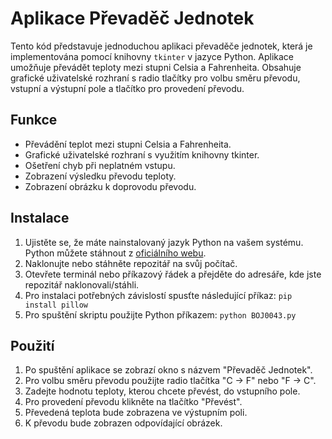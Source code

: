 # Aplikace Převaděč Jednotek

Tento kód představuje jednoduchou aplikaci převaděče jednotek, která je implementována pomocí knihovny `tkinter` v jazyce Python. Aplikace umožňuje převádět teploty mezi stupni Celsia a Fahrenheita. Obsahuje grafické uživatelské rozhraní s radio tlačítky pro volbu směru převodu, vstupní a výstupní pole a tlačítko pro provedení převodu.

## Funkce

- Převádění teplot mezi stupni Celsia a Fahrenheita.
- Grafické uživatelské rozhraní s využitím knihovny tkinter.
- Ošetření chyb při neplatném vstupu.
- Zobrazení výsledku převodu teploty.
- Zobrazení obrázku k doprovodu převodu.

## Instalace

1. Ujistěte se, že máte nainstalovaný jazyk Python na vašem systému. Python můžete stáhnout z [oficiálního webu](https://www.python.org/downloads/).
2. Naklonujte nebo stáhněte repozitář na svůj počítač.
3. Otevřete terminál nebo příkazový řádek a přejděte do adresáře, kde jste repozitář naklonovali/stáhli.
4. Pro instalaci potřebných závislostí spusťte následující příkaz: `pip install pillow`
5. Pro spuštění skriptu použijte Python příkazem: `python BOJ0043.py`

## Použití

1. Po spuštění aplikace se zobrazí okno s názvem "Převaděč Jednotek".
2. Pro volbu směru převodu použijte radio tlačítka "C -> F" nebo "F -> C".
3. Zadejte hodnotu teploty, kterou chcete převést, do vstupního pole.
4. Pro provedení převodu klikněte na tlačítko "Převést".
5. Převedená teplota bude zobrazena ve výstupním poli.
6. K převodu bude zobrazen odpovídající obrázek.
